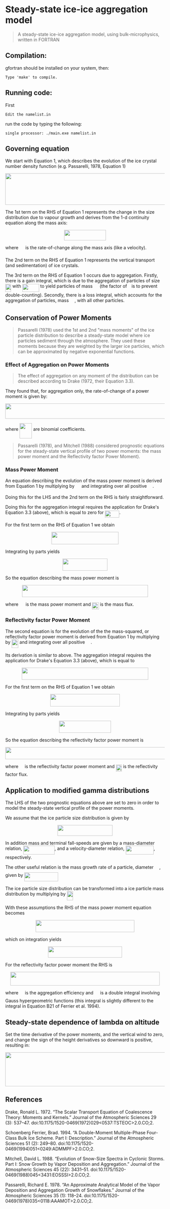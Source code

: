 # Steady-state ice-ice aggregation model
>A steady-state ice-ice aggregation model, using bulk-microphysics, written in FORTRAN

## Compilation:
gfortran should be installed on your system, then:

	Type 'make' to compile.

## Running code:
First

	Edit the namelist.in 

run the code by typing the following:

	single processor: ./main.exe namelist.in

## Governing equation

We start with Equation 1, which describes the evolution of the ice crystal number density function (e.g. Passarelli, 1978, Equation 1)

<p align="center"><img src="/tex/95a5685631ad25ba52bb418ae0ac5bf6.svg?invert_in_darkmode&sanitize=true" align=middle width=681.8630873999999pt height=98.19144225pt/></p>

The 1st term on the RHS of Equation 1 represents the change in the size distribution due to vapour growth and derives from the 1-d continuity equation along the mass axis:

<p align="center"><img src="/tex/adfcb12b2557cc8959ba97ee64216ac8.svg?invert_in_darkmode&sanitize=true" align=middle width=132.8240859pt height=33.81208709999999pt/></p>

where <img src="/tex/49f2f3f276a77f05ce894bf032b41e80.svg?invert_in_darkmode&sanitize=true" align=middle width=14.433101099999991pt height=21.95701200000001pt/> is the rate-of-change along the mass axis (like a velocity).

The 2nd term on the RHS of Equation 1 represents the vertical transport (and sedimentation) of ice crystals. 

The 3rd term on the RHS of Equation 1 occurs due to aggregation. Firstly, there is a gain integral, which is due to the aggregation of particles of size <img src="/tex/6a0d5b419381f23bef964dd9f443238f.svg?invert_in_darkmode&sanitize=true" align=middle width=18.223061999999988pt height=24.7161288pt/> with <img src="/tex/d4288477ecfc880dc7c34959e53a674d.svg?invert_in_darkmode&sanitize=true" align=middle width=52.74735344999999pt height=24.7161288pt/> to yield particles of mass <img src="/tex/0e51a2dede42189d77627c4d742822c3.svg?invert_in_darkmode&sanitize=true" align=middle width=14.433101099999991pt height=14.15524440000002pt/> (the factor of <img src="/tex/47d54de4e337a06266c0e1d22c9b417b.svg?invert_in_darkmode&sanitize=true" align=middle width=6.552545999999997pt height=27.77565449999998pt/> is to prevent double-counting). Secondly, there is a loss integral, which accounts for the aggregation of particles, mass <img src="/tex/0e51a2dede42189d77627c4d742822c3.svg?invert_in_darkmode&sanitize=true" align=middle width=14.433101099999991pt height=14.15524440000002pt/>, with all other particles.

## Conservation of Power Moments
>Passarelli (1978) used the 1st and 2nd "mass moments" of the ice particle distribution to describe a steady-state model where ice particles sediment through the atmosphere. They used these moments because they are weighted by the larger ice particles, which can be approximated by negative exponential functions.

### Effect of Aggregation on Power Moments
>The effect of aggregation on any moment of the distribution can be described according to Drake (1972, their Equation 3.3).

They found that, for aggregation only, the rate-of-change of a power moment is given by:

<p align="center"><img src="/tex/1e58c6f915ea1ead1fa500c4e97b169c.svg?invert_in_darkmode&sanitize=true" align=middle width=536.2292397pt height=47.806078649999996pt/></p> 

where <img src="/tex/f55af2ba7087ae065bd9a49dd5ec815c.svg?invert_in_darkmode&sanitize=true" align=middle width=39.200973899999994pt height=47.6716218pt/> are binomial coefficients. 

>Passarelli (1978), and Mitchell (1988) considered prognostic equations for the steady-state vertical profile of two power moments: the mass power moment and the Reflectivity factor Power Moment).

### Mass Power Moment
An equation describing the evolution of the mass power moment is derived from Equation 1 by multiplying by <img src="/tex/0e51a2dede42189d77627c4d742822c3.svg?invert_in_darkmode&sanitize=true" align=middle width=14.433101099999991pt height=14.15524440000002pt/> and integrating over all positive <img src="/tex/0e51a2dede42189d77627c4d742822c3.svg?invert_in_darkmode&sanitize=true" align=middle width=14.433101099999991pt height=14.15524440000002pt/>.

Doing this for the LHS and the 2nd term on the RHS is fairly straightforward.

Doing this for the aggregation integral requires the application for Drake's Equation 3.3 (above), which is equal to zero for <img src="/tex/0676c4ef9983b3ec25648a935e040f70.svg?invert_in_darkmode&sanitize=true" align=middle width=45.13680929999999pt height=22.465723500000017pt/>.

For the first term on the RHS of Equation 1 we obtain

<p align="center"><img src="/tex/83e29f3d535ab8e4c8e3fed142ef9fa4.svg?invert_in_darkmode&sanitize=true" align=middle width=211.85636669999997pt height=38.242408049999995pt/></p>

Integrating by parts yields
<p align="center"><img src="/tex/350975a6aefa77fb7457ca40ccdaba6e.svg?invert_in_darkmode&sanitize=true" align=middle width=142.00736715pt height=38.242408049999995pt/></p>

So the equation describing the mass power moment is
	<p align="center"><img src="/tex/8b5a0adc4b4b7346c6432b9e8ae283e0.svg?invert_in_darkmode&sanitize=true" align=middle width=397.5727437pt height=38.242408049999995pt/></p>

where <img src="/tex/cbfb1b2a33b28eab8a3e59464768e810.svg?invert_in_darkmode&sanitize=true" align=middle width=14.908688849999992pt height=22.465723500000017pt/> is the mass power moment and <img src="/tex/06946a0d85dc86d3ff6e8027e8e7afa7.svg?invert_in_darkmode&sanitize=true" align=middle width=21.318618749999988pt height=22.465723500000017pt/> is the mass flux.

### Reflectivity factor Power Moment
The second equation is for the evolution of the the mass-squared, or reflectivity factor power moment is derived from Equation 1 by multiplying by <img src="/tex/89ef0b1086da48459dd5f47ed088933b.svg?invert_in_darkmode&sanitize=true" align=middle width=20.985647099999987pt height=26.76175259999998pt/> and integrating over all positive <img src="/tex/0e51a2dede42189d77627c4d742822c3.svg?invert_in_darkmode&sanitize=true" align=middle width=14.433101099999991pt height=14.15524440000002pt/>.

Its derivation is similar to above. The aggregation integral requires the application for Drake's Equation 3.3 (above), which is equal to 

<p align="center"><img src="/tex/23e34f3bd8a0e4160e47cf8d5bb09046.svg?invert_in_darkmode&sanitize=true" align=middle width=399.19686839999997pt height=38.426788949999995pt/></p>

For the first term on the RHS of Equation 1 we obtain

<p align="center"><img src="/tex/6ca167249ae82620bb0beaba3957ddeb.svg?invert_in_darkmode&sanitize=true" align=middle width=219.23082719999996pt height=38.242408049999995pt/></p>

Integrating by parts yields
<p align="center"><img src="/tex/afe17fb94a8867544fb4c25df1640e77.svg?invert_in_darkmode&sanitize=true" align=middle width=164.6596776pt height=38.242408049999995pt/></p>

So the equation describing the reflectivity factor power moment is
	<p align="center"><img src="/tex/8bd734019deb632b18cdb0cad37d43fb.svg?invert_in_darkmode&sanitize=true" align=middle width=752.09021085pt height=38.242408049999995pt/></p>

where <img src="/tex/5b51bd2e6f329245d425b8002d7cf942.svg?invert_in_darkmode&sanitize=true" align=middle width=12.397274999999992pt height=22.465723500000017pt/> is the reflectivity factor power moment and <img src="/tex/5bc42ce9cabce66c66542c6fb09deba6.svg?invert_in_darkmode&sanitize=true" align=middle width=18.92134859999999pt height=22.465723500000017pt/> is the reflectivity factor flux.

## Application to modified gamma distributions
The LHS of the two prognostic equations above are set to zero in order to model the steady-state vertical profile of the power moments.

We assume that the ice particle size distribution is given by

<p align="center"><img src="/tex/5abb53feb43b3c0c69feb4c563d77c2f.svg?invert_in_darkmode&sanitize=true" align=middle width=174.76263419999998pt height=33.81208709999999pt/></p>

In addition mass and terminal fall-speeds are given by a mass-diameter relation, <img src="/tex/3463b29f51979645bdd009d021d08bff.svg?invert_in_darkmode&sanitize=true" align=middle width=98.62991654999999pt height=27.91243950000002pt/>, and a velocity-diameter relation, <img src="/tex/135693b7e2dc28abb37ba408c01cb01b.svg?invert_in_darkmode&sanitize=true" align=middle width=88.60299359999999pt height=27.91243950000002pt/>, respectively.

The other useful relation is the mass growth rate of a particle, diameter <img src="/tex/78ec2b7008296ce0561cf83393cb746d.svg?invert_in_darkmode&sanitize=true" align=middle width=14.06623184999999pt height=22.465723500000017pt/>, given by <img src="/tex/4e1892eefe57fd6ff74c304a47092cc2.svg?invert_in_darkmode&sanitize=true" align=middle width=106.50084389999998pt height=27.91243950000002pt/>

The ice particle size distribution can be transformed into a ice particle mass distribution by multiplying by <img src="/tex/788de61705dafb50b8de712ce988e4ad.svg?invert_in_darkmode&sanitize=true" align=middle width=19.392601799999998pt height=28.92634470000001pt/>

With these assumptions the RHS of the mass power moment equation becomes

<p align="center"><img src="/tex/1feb39de246d5034b01cada3bd96d0bd.svg?invert_in_darkmode&sanitize=true" align=middle width=312.51205424999995pt height=38.242408049999995pt/></p>

which on integration yields

<p align="center"><img src="/tex/d7351a2976593cbbc1517f171c85c8e3.svg?invert_in_darkmode&sanitize=true" align=middle width=233.0419707pt height=34.7253258pt/></p>

For the reflectivity factor power moment the RHS is

<p align="center"><img src="/tex/6beedb3aa83b663a5fd044eff9caed9b.svg?invert_in_darkmode&sanitize=true" align=middle width=471.03561944999996pt height=43.19345085pt/></p>

where <img src="/tex/84df98c65d88c6adf15d4645ffa25e47.svg?invert_in_darkmode&sanitize=true" align=middle width=13.08219659999999pt height=22.465723500000017pt/> is the aggregation efficiency and <img src="/tex/d906cd9791e4b48a3b848558acda5899.svg?invert_in_darkmode&sanitize=true" align=middle width=13.77859724999999pt height=22.465723500000017pt/> is a double integral involving Gauss hypergeometric functions (this integral is slightly different to the integral in Equation B21 of Ferrier et al. 1994).

## Steady-state dependence of lambda on altitude
Set the time derivative of the power moments, and the vertical wind to zero, and change the sign of the height derivatives so downward is positive, resulting in:

<p align="center"><img src="/tex/e9b5b3368b3151895e4f35e19c5b751f.svg?invert_in_darkmode&sanitize=true" align=middle width=675.6164514pt height=106.55110454999999pt/></p>






## References
Drake, Ronald L. 1972. “The Scalar Transport Equation of Coalescence Theory: Moments and Kernels.” Journal of the Atmospheric Sciences 29 (3): 537–47. doi:10.1175/1520-0469(1972)029<0537:TSTEOC>2.0.CO;2.

Schoenberg Ferrier, Brad. 1994. “A Double-Moment Multiple-Phase Four-Class Bulk Ice Scheme. Part I: Description.” Journal of the Atmospheric Sciences 51 (2): 249–80. doi:10.1175/1520-0469(1994)051<0249:ADMMPF>2.0.CO;2.

Mitchell, David L. 1988. “Evolution of Snow-Size Spectra in Cyclonic Storms. Part I: Snow Growth by Vapor Deposition and Aggregation.” Journal of the Atmospheric Sciences 45 (22): 3431–51. doi:10.1175/1520-0469(1988)045<3431:EOSSSI>2.0.CO;2.

Passarelli, Richard E. 1978. “An Approximate Analytical Model of the Vapor Deposition and Aggregation Growth of Snowflakes.” Journal of the Atmospheric Sciences 35 (1): 118–24. doi:10.1175/1520-0469(1978)035<0118:AAAMOT>2.0.CO;2.



